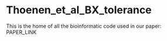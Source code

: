 # Thoenen_et_al_BX_tolerance

This is the home of all the bioinformatic code used in our paper: PAPER_LINK
